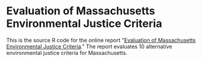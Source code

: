 # Evaluation of Massachusetts Environmental Justice Criteria

This is the source R code for the online report "[Evaluation of Massachusetts Environmental Justice Criteria](http://w3.salemstate.edu/~mluna/EJ_Criteria_Analysis/)." The report evaluates 10 alternative environmental justice criteria for Massachusetts. 
